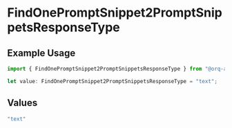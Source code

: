 # FindOnePromptSnippet2PromptSnippetsResponseType

## Example Usage

```typescript
import { FindOnePromptSnippet2PromptSnippetsResponseType } from "@orq-ai/node/models/operations";

let value: FindOnePromptSnippet2PromptSnippetsResponseType = "text";
```

## Values

```typescript
"text"
```